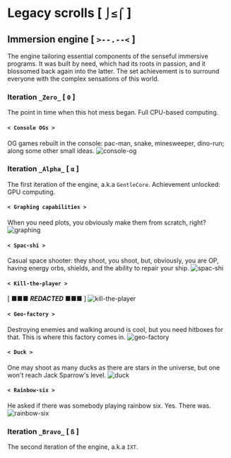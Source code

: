 # Legacy scrolls [ `⌡≤⌠` ]

## Immersion engine [ `>--.--<` ]
The engine tailoring essential components of the senseful immersive programs. It was built by need, which had its roots in passion, and it blossomed back again into the latter. The set achievement is to surround everyone with the complex sensations of this world. 

### Iteration `_Zero_` [ `0` ]
The point in time when this hot mess began. Full CPU-based computing.

#### `< Console OGs >`
OG games rebuilt in the console: pac-man, snake, minesweeper, dino-run; along some other small ideas.
![console-og](https://github.com/user-attachments/assets/7bf1e8a8-e29e-49f0-b1af-5f03f1df0798)

### Iteration `_Alpha_` [ `α` ]
The first iteration of the engine, a.k.a `GentleCore`. Achievement unlocked: GPU computing.

#### `< Graphing capabilities >`
When you need plots, you obviously make them from scratch, right?
![graphing](https://github.com/user-attachments/assets/497e67d6-db18-4d11-b18c-22126911b9f6)

#### `< Spac-shi >`
Casual space shooter: they shoot, you shoot, but, obviously, you are OP, having energy orbs, shields, and the ability to repair your ship.
![spac-shi](https://github.com/user-attachments/assets/fc78e5f7-7834-484f-b7ef-4c47c3af3b51)

#### `< Kill-the-player >`
[ ■■■ ___REDACTED___ ■■■ ]
![kill-the-player](https://github.com/user-attachments/assets/13036d7d-dd03-48b3-bf66-55fdcfa7ea0c)

#### `< Geo-factory >`
Destroying enemies and walking around is cool, but you need hitboxes for that. This is where this factory comes in.
![geo-factory](https://github.com/user-attachments/assets/61c8354f-8e53-4888-9e44-838319f2ec50)

#### `< Duck >`
One may shoot as many ducks as there are stars in the universe, but one won't reach Jack Sparrow's level.
![duck](https://github.com/user-attachments/assets/305e6217-5162-4145-99dd-c6e969a38171)

#### `< Rainbow-six >`
He asked if there was somebody playing rainbow six. Yes. There was.
![rainbow-six](https://github.com/user-attachments/assets/1607d896-2a27-4bd2-964d-cebb8021e18f)

### Iteration `_Bravo_` [ `ß` ]
The second iteration of the engine, a.k.a `IXT`.

